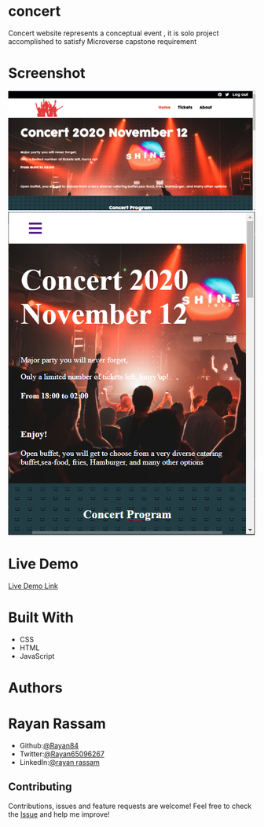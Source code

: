 # concert
Concert website represents a conceptual event , it is solo project accomplished to satisfy  Microverse capstone  requirement 

# Screenshot
<img src='./assets/screenshot.png'>
<img src='./assets/mobile-screenshot.png'>

# Live Demo
[Live Demo Link](https://rayan84.github.io/concert/)

# Built With
* CSS
* HTML
* JavaScript

# Authors

# Rayan Rassam
* Github:[@Rayan84](https://github.com/Rayan84)
* Twitter:[@Rayan65096267](https://twitter.com/Rayan65096267)
* LinkedIn:[@rayan rassam](https://www.linkedin.com/in/rayan-rassam-18a0a426/)

## Contributing
Contributions, issues and feature requests are welcome!
Feel free to check the [Issue](https://github.com/Rayan84/Apple-website-webpage-clone/issues) and help me improve!